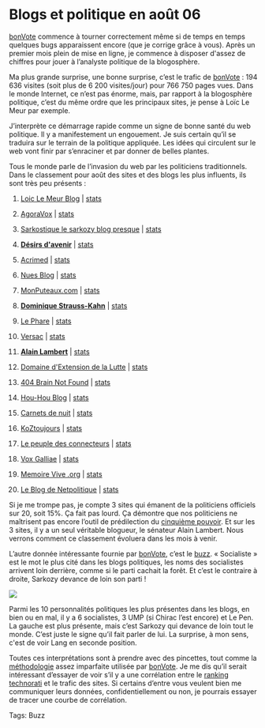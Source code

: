 # Blogs et politique en août 06

[bonVote](http://www.bonvote.com) commence à tourner correctement même si de temps en temps quelques bugs apparaissent encore (que je corrige grâce à vous). Après un premier mois plein de mise en ligne, je commence à disposer d'assez de chiffres pour jouer à l’analyste politique de la blogosphère.

Ma plus grande surprise, une bonne surprise, c’est le trafic de [bonVote](http://www.bonvote.com) : 194 636 visites (soit plus de 6 200 visites/jour) pour 766 750 pages vues. Dans le monde Internet, ce n’est pas énorme, mais, par rapport à la blogosphère politique, c’est du même ordre que les principaux sites, je pense à Loïc Le Meur par exemple.

J’interprète ce démarrage rapide comme un signe de bonne santé du web politique. Il y a manifestement un engouement. Je suis certain qu’il se traduira sur le terrain de la politique appliquée. Les idées qui circulent sur le web vont finir par s’enraciner et par donner de belles plantes.

Tous le monde parle de l’invasion du web par les politiciens traditionnels. Dans le classement pour août des sites et des blogs les plus influents, ils sont très peu présents :

1. [Loic Le Meur Blog](http://www.loiclemeur.com/france) | [stats](http://blog.tcrouzet.com/stats.php?s=44177)

2. [AgoraVox](http://www.agoravox.fr) | [stats](http://blog.tcrouzet.com/stats.php?s=-52684)

3. [Sarkostique le sarkozy blog presque](http://sarkostique.over-blog.com) | [stats](http://blog.tcrouzet.com/stats.php?s=39276)

4. [**Désirs d'avenir**](http://www.desirsdavenir.org) | [stats](http://blog.tcrouzet.com/stats.php?s=149152)

5. [Acrimed](http://www.acrimed.org) | [stats](http://blog.tcrouzet.com/stats.php?s=51155)

6. [Nues Blog](http://www.nuesblog.com) | [stats](http://blog.tcrouzet.com/stats.php?s=150944)

7. [MonPuteaux.com](http://www.monputeaux.com) | [stats](http://blog.tcrouzet.com/stats.php?s=54456)

8. [**Dominique Strauss-Kahn**](http://www.blogdsk.net) | [stats](http://blog.tcrouzet.com/stats.php?s=77433)

9. [Le Phare](http://gklein.blog.lemonde.fr) | [stats](http://blog.tcrouzet.com/stats.php?s=152688)

10. [Versac](http://vanb.typepad.com/versac) | [stats](http://blog.tcrouzet.com/stats.php?s=80800)

11. [**Alain Lambert**](http://www.alain-lambert-blog.org) | [stats](http://blog.tcrouzet.com/stats.php?s=152455)

12. [Domaine d'Extension de la Lutte](http://birenbaum.blog.20minutes.fr) | [stats](http://blog.tcrouzet.com/stats.php?s=77626)

13. [404 Brain Not Found](http://www.404brain.net) | [stats](http://blog.tcrouzet.com/stats.php?s=44179)

14. [Hou-Hou Blog](http://rundom.com/houssein) | [stats](http://blog.tcrouzet.com/stats.php?s=152666)

15. [Carnets de nuit](http://carnetsdenuit.typepad.com) | [stats](http://blog.tcrouzet.com/stats.php?s=151842)

16. [KoZtoujours](http://koztoujours.free.fr) | [stats](http://blog.tcrouzet.com/stats.php?s=108808)

17. [Le peuple des connecteurs](http://blog.tcrouzet.com) | [stats](http://blog.tcrouzet.com/stats.php?s=47671)

18. [Vox Galliae](http://voxgalliae.blogspot.com) | [stats](http://blog.tcrouzet.com/stats.php?s=186714)

19. [Memoire Vive .org](http://www.memoire-vive.org) | [stats](http://blog.tcrouzet.com/stats.php?s=152987)

20. [Le Blog de Netpolitique](http://blog.netpolitique.net) | [stats](http://blog.tcrouzet.com/stats.php?s=152592)

Si je me trompe pas, je compte 3 sites qui émanent de la politiciens officiels sur 20, soit 15%. Ça fait pas lourd. Ça démontre que nos politiciens ne maîtrisent pas encore l’outil de prédilection du [cinquième pouvoir](http://blog.tcrouzet.com/2006/08/28/quatrieme-de-couverture-v1/). Et sur les 3 sites, il y a un seul véritable blogueur, le sénateur Alain Lambert. Nous verrons comment ce classement évoluera dans les mois à venir.

L’autre donnée intéressante fournie par [bonVote](http://www.bonvote.com), c’est le [buzz](http://www.bonvote.com/buzz.php). « Socialiste » est le mot le plus cité dans les blogs politiques, les noms des socialistes arrivent loin derrière, comme si le parti cachait la forêt. Et c’est le contraire à droite, Sarkozy devance de loin son parti !

![](http://blog.tcrouzet.comhttps://tcrouzet.com/images_tc/09tophom.gif)

Parmi les 10 personnalités politiques les plus présentes dans les blogs, en bien ou en mal, il y a 6 socialistes, 3 UMP (si Chirac l’est encore) et Le Pen. La gauche est plus présente, mais c’est Sarkozy qui devance de loin tout le monde. C’est juste le signe qu’il fait parler de lui. La surprise, à mon sens, c'est de voir Lang en seconde position.

Toutes ces interprétations sont à prendre avec des pincettes, tout comme la [méthodologie](http://www.bonvote.com/methode.php) assez imparfaite utilisée par [bonVote](http://www.bonvote.com). Je me dis qu’il serait intéressant d’essayer de voir s’il y a une corrélation entre le [ranking technorati](http://www.bonvote.com/technorati_top.php) et le trafic des sites. Si certains d’entre vous veulent bien me communiquer leurs données, confidentiellement ou non, je pourrais essayer de tracer une courbe de corrélation.

Tags: Buzz